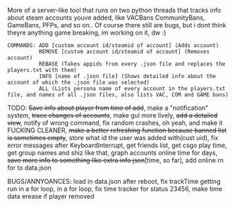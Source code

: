More of a server-like tool that runs on two python threads that tracks info about steam accounts youve added, like VACBans CommunityBans, GameBans, PFPs, and so on.. Of course there still are bugs, but i dont think theyre anything game breaking, im working on it, dw :)

```
COMMANDS: ADD [custom account id/steamid of account] (Adds account)
          REMOVE [custom account id/steamid uf account] (Removes account)
          REBASE (Takes appids from every .json file and replaces the players.txt with them)
          INFO [name of .json file] (Shows detailed info about the account of which the .json file was selected)
          ALL (Lists persona name of every account in the players.txt file, and names of all .json files, also lists VAC, COM and GAME bans)
```

TODO: ~~Save info about player from time of add~~, make a "notification" system, ~~trace changes of accounts~~, make gui more lively, ~~add a detailed view~~, notify of wrong command, fix random crashes, oh yeah, and make it FUCKING CLEANER, ~~make a better refreshing function because banned list is sometimes empty~~, store what id the user was added with(cust uid), fix error messages after KeyboardInterrupt, get friends list, get csgo play time, get group names and shiz like that, graph accounts online time for days, ~~save more info to something like extra info json~~[time, so far], add online rn for to data.json

BUGS/ANNYOANCES: load in data.json after reboot, fix trackTime getting run in a for loop, in a for loop, fix time tracker for status 23456, make time data erease if player removed
